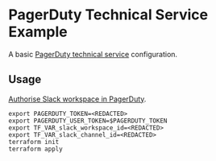 # PagerDuty Technical Service Example

A basic [PagerDuty technical service](https://support.pagerduty.com/main/docs/services-and-integrations) configuration.

## Usage

[Authorise Slack workspace in PagerDuty](https://support.pagerduty.com/main/docs/slack-integration-guide#initial-configuration).

```shell
export PAGERDUTY_TOKEN=<REDACTED>
export PAGERDUTY_USER_TOKEN=$PAGERDUTY_TOKEN
export TF_VAR_slack_workspace_id=<REDACTED>
export TF_VAR_slack_channel_id=<REDACTED> 
terraform init
terraform apply
```
